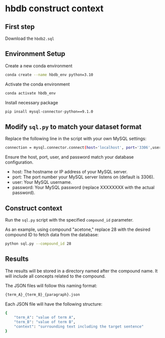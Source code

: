 # hbdb construct context

## First step
Download the `hbdb2.sql`

## Environment Setup
Create a new conda environment
```bash
conda create --name hbdb_env python=3.10
```
Activate the conda environment
```bash
conda activate hbdb_env
```
Install necessary package
```bash
pip insall mysql-connector-python==9.1.0
```

## Modify `sql.py` to match your dataset format
Replace the following line in the script with your own MySQL settings:
```bash
connection = mysql.connector.connect(host='localhost', port='3306',user='root'password='XXXXXXXX')
```
Ensure the host, port, user, and password match your database configuration.

- host: The hostname or IP address of your MySQL server.
- port: The port number your MySQL server listens on (default is 3306).
- user: Your MySQL username.
- password: Your MySQL password (replace XXXXXXXX with the actual password).

## Construct context
Run the `sql.py` script with the specified `compound_id` parameter.

As an example, using compound "acetone," replace 28 with the desired compound ID to fetch data from the database:
```bash
python sql.py --compound_id 28
```

## Results
The results will be stored in a directory named after the compound name. It will include all concepts related to the compound.

The JSON files will follow this naming format:
```bash
{term_A}_{term_B}_{paragraph}.json
```

Each JSON file will have the following structure:
```bash
{
    "term_A": "value of term A",
    "term_B": "value of term B",
    "context": "surrounding text including the target sentence"
}
```
